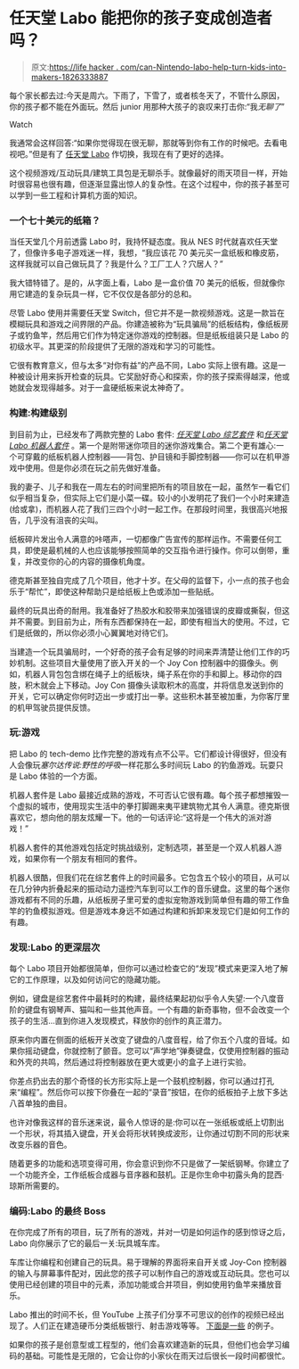 # 任天堂 Labo 能把你的孩子变成创造者吗？

> 原文:[https://life hacker . com/can-Nintendo-labo-help-turn-kids-into-makers-1826333887](https://lifehacker.com/can-nintendo-labo-help-turn-kids-into-makers-1826333887)

每个家长都去过:今天是周六。下雨了，下雪了，或者核冬天了，不管什么原因，你的孩子都不能在外面玩。然后 junior 用那种大孩子的哀叹来打击你:“我*无聊了*”

Watch

我通常会这样回答:“如果你觉得现在很无聊，那就等到你有工作的时候吧。去看电视吧。”但是有了 [任天堂 Labo](https://labo.nintendo.com/) 作切换，我现在有了更好的选择。

这个视频游戏/互动玩具/建筑工具包是无聊杀手。就像最好的雨天项目一样，开始时很容易也很有趣，但逐渐显露出惊人的复杂性。在这个过程中，你的孩子甚至可以学到一些工程和计算机方面的知识。

### 一个七十美元的纸箱？

当任天堂几个月前透露 Labo 时，我持怀疑态度。我从 NES 时代就喜欢任天堂了，但像许多电子游戏迷一样，我想，“我应该花 70 美元买一盒纸板和橡皮筋，这样我就可以自己做玩具了？我是什么？工厂工人？穴居人？”

我大错特错了。是的，从字面上看，Labo 是一盒价值 70 美元的纸板，但就像你用它建造的复杂玩具一样，它不仅仅是各部分的总和。

尽管 Labo 使用并需要任天堂 Switch，但它并不是一款视频游戏。这是一款旨在模糊玩具和游戏之间界限的产品。你建造被称为“玩具骗局”的纸板结构，像纸板房子或钓鱼竿，然后用它们作为特定迷你游戏的控制器。但是纸板组装只是 Labo 的初级水平。其更深的阶段提供了无限的游戏和学习的可能性。

它很有教育意义，但与太多“对你有益”的产品不同，Labo 实际上很有趣。这是一种被设计用来拆开检查的玩具。它奖励好奇心和探索，你的孩子探索得越深，他或她就会发现得越多。对于一盒硬纸板来说太神奇了。

### 构建:构建级别

到目前为止，已经发布了两款完整的 Labo 套件: [*任天堂 Labo 综艺套件*](https://labo.nintendo.com/kits/variety-kit/) 和[*任天堂 Labo 机器人套件*](https://labo.nintendo.com/kits/robot-kit/) 。第一个是附带迷你项目的迷你游戏集合。第二个更有雄心:一个可穿戴的纸板机器人控制器——背包、护目镜和手脚控制器——你可以在机甲游戏中使用。但是你必须在玩之前先做好准备。

我的妻子、儿子和我在一周左右的时间里把所有的项目放在一起，虽然乍一看它们似乎相当复杂，但实际上它们是小菜一碟。较小的小发明花了我们一个小时来建造(给或拿)，而机器人花了我们三四个小时一起工作。在那段时间里，我很高兴地报告，几乎没有沮丧的尖叫。

纸板碎片发出令人满意的咔嗒声，一切都像广告宣传的那样运作。不需要任何工具，即使是最机械的人也应该能够按照简单的交互指令进行操作。你可以倒带，重复，并改变你的心的内容的摄像机角度。

德克斯甚至独自完成了几个项目，他才十岁。在父母的监督下，小一点的孩子也会乐于“帮忙”，即使这种帮助只是给纸板上色或添加一些贴纸。

最终的玩具出奇的耐用。我准备好了热胶水和胶带来加强错误的皮瓣或撕裂，但这并不需要。到目前为止，所有东西都保持在一起，即使有相当大的使用。不过，它们是纸做的，所以你必须小心翼翼地对待它们。

当建造一个玩具骗局时，一个好奇的孩子会有足够的时间来弄清楚让他们工作的巧妙机制。这些项目大量使用了嵌入开关的一个 Joy Con 控制器中的摄像头。例如，机器人背包包含绑在绳子上的纸板块，绳子系在你的手和脚上。移动你的四肢，积木就会上下移动。Joy Con 摄像头读取积木的高度，并将信息发送到你的开关，它可以确定你何时迈出一步或打出一拳。这些积木甚至被加重，为你客厅里的机甲驾驶员提供反馈。

### 玩:游戏

把 Labo 的 tech-demo 比作完整的游戏有点不公平。它们都设计得很好，但没有人会像玩*塞尔达传说:野性的呼吸*一样花那么多时间玩 Labo 的钓鱼游戏。玩耍只是 Labo 体验的一个方面。

机器人套件是 Labo 最接近成熟的游戏，不可否认它很有趣。每个孩子都想摧毁一个虚拟的城市，使用现实生活中的拳打脚踢来夷平建筑物尤其令人满意。德克斯很喜欢它，想向他的朋友炫耀一下。他的一句话评论:“这将是一个伟大的派对游戏！”

机器人套件的其他游戏包括定时挑战级别，定制选项，甚至是一个双人机器人游戏，如果你有一个朋友有相同的套件。

机器人很酷，但我们花在综艺套件上的时间最多。它包含五个较小的项目，从可以在几分钟内折叠起来的振动动力遥控汽车到可以工作的音乐键盘。这里的每个迷你游戏都有不同的乐趣，从纸板房子里可爱的虚拟宠物游戏到简单但有趣的带工作鱼竿的钓鱼模拟游戏。但是游戏本身远不如通过构建和拆卸来发现它们是如何工作的有趣。

### 发现:Labo 的更深层次

每个 Labo 项目开始都很简单，但你可以通过检查它的“发现”模式来更深入地了解它的工作原理，以及如何访问它的隐藏功能。

例如，键盘是综艺套件中最耗时的构建，最终结果起初似乎令人失望:一个八度音阶的键盘有钢琴声、猫叫和一些其他声音。一个有趣的新奇事物，但不会改变一个孩子的生活…直到你进入发现模式，释放你的创作的真正潜力。

原来你内置在侧面的纸板开关改变了键盘的八度音程，给了你五个八度的音域。如果你摇动键盘，你就控制了颤音。您可以“声学地”弹奏键盘，仅使用控制器的振动和外壳的共鸣，然后通过将控制器放在更大或更小的盒子上进行实验。

你差点扔出去的那个奇怪的长方形实际上是一个鼓机控制器，你可以通过打孔来“编程”。然后你可以按下你叠在一起的“录音”按钮，在你的纸板拍子上放下多达八首单独的曲目。

也许对像我这样的音乐迷来说，最令人惊讶的是:你可以在一张纸板或纸上切割出一个形状，将其插入键盘，开关会将形状转换成波形，让你通过切割不同的形状来改变乐器的音色。

随着更多的功能和选项变得可用，你会意识到你不只是做了一架纸钢琴。你建立了一个功能齐全，工作纸板合成器与音序器和鼓机。正是你生命中初露头角的昆西·琼斯所需要的。

### 编码:Labo 的最终 Boss

在你完成了所有的项目，玩了所有的游戏，并对一切是如何运作的感到惊讶之后，Labo 向你展示了它的最后一关:玩具城车库。

车库让你编程和创建自己的玩具。易于理解的界面将来自开关或 Joy-Con 控制器的输入与屏幕事件配对，因此您的孩子可以制作自己的游戏或互动玩具。您也可以使用已经创建的项目中的元素，添加功能或合并项目，例如使用钓鱼竿来播放音乐。

Labo 推出的时间不长，但 YouTube 上孩子们分享不可思议的创作的视频已经出现了。人们正在建造硬币分类纸板银行、射击游戏等等。 [下面是一些](https://www.youtube.com/watch?v=W0MtrXgvbt4) 的例子。

如果你的孩子是创意型或工程型的，他们会喜欢建造新的玩具，但他们也会学习编码的基础。可能性是无限的，它会让你的小家伙在雨天过后很长一段时间都很忙。